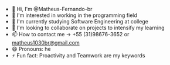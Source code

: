 - 👋 Hi, I'm @Matheus-Fernando-br
- 👀 I'm interested in working in the programming field
- 🌱 I'm currently studying Software Engineering at college
- 💞️ I'm looking to collaborate on projects to intensify my learning
- 📫 How to contact me -> +55 (31)98676-3652 or matheus1030br@gmail.com
- 😄 Pronouns: he
- ⚡ Fun fact: Proactivity and Teamwork are my keywords
